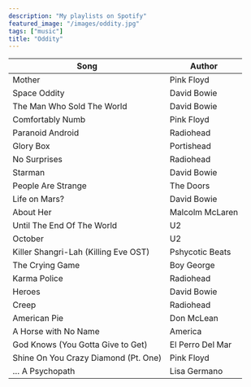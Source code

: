```yaml
---
description: "My playlists on Spotify"
featured_image: "/images/oddity.jpg"
tags: ["music"]
title: "Oddity"
---
```


| Song        | Author      |
| ----------- | ----------- |
| Mother      | Pink Floyd |
| Space Oddity | David Bowie |
| The Man Who Sold The World | David Bowie |
| Comfortably Numb | Pink Floyd |
| Paranoid Android | Radiohead |
| Glory Box | Portishead |
| No Surprises | Radiohead |
| Starman | David Bowie |
| People Are Strange | The Doors |
| Life on Mars? | David Bowie |
| About Her | Malcolm McLaren |
| Until The End Of The World | U2 |
| October | U2 |
| Killer Shangri-Lah (Killing Eve OST) | Pshycotic Beats |
| The Crying Game | Boy George |
| Karma Police | Radiohead |
| Heroes | David Bowie |
| Creep | Radiohead |
| American Pie | Don McLean |
| A Horse with No Name | America |
| God Knows (You Gotta Give to Get) | El Perro Del Mar |
| Shine On You Crazy Diamond (Pt. One) | Pink Floyd |
| … A Psychopath | Lisa Germano |